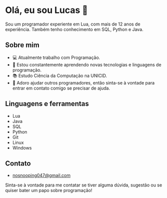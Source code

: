 # Olá, eu sou Lucas 👋

Sou um programador experiente em Lua, com mais de 12 anos de experiência. Também tenho conhecimento em SQL, Python e Java.

## Sobre mim

- 💻 Atualmente trabalho com Programação.
- 🌱 Estou constantemente aprendendo novas tecnologias e linguagens de programação.
- 📚 Estudo Ciência da Computação na UNICID.
- 💬 Adoro ajudar outros programadores, então sinta-se à vontade para entrar em contato comigo se precisar de ajuda.

## Linguagens e ferramentas

- Lua
- Java
- SQL
- Python
- Git
- Linux
- Windows

## Contato

- nosnooping047@gmail.com

Sinta-se à vontade para me contatar se tiver alguma dúvida, sugestão ou se quiser bater um papo sobre programação!
